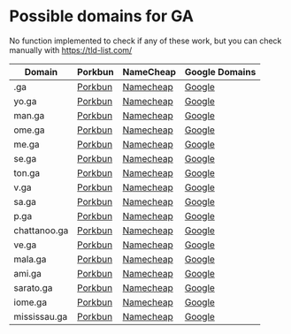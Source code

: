 # Possible domains for GA

No function implemented to check if any of these work, but you can check manually with https://tld-list.com/

| Domain | Porkbun | NameCheap | Google Domains |
|---|---|---|---|
| .ga | [Porkbun](https://porkbun.com/checkout/search?prb=e814663da1&tlds=&idnLanguage=&search=search&q=.ga) | [Namecheap](https://www.namecheap.com/domains/registration/results/?domain=.ga) | [Google](https://domains.google.com/registrar/search?searchTerm=.ga) |
| yo.ga | [Porkbun](https://porkbun.com/checkout/search?prb=e814663da1&tlds=&idnLanguage=&search=search&q=yo.ga) | [Namecheap](https://www.namecheap.com/domains/registration/results/?domain=yo.ga) | [Google](https://domains.google.com/registrar/search?searchTerm=yo.ga) |
| man.ga | [Porkbun](https://porkbun.com/checkout/search?prb=e814663da1&tlds=&idnLanguage=&search=search&q=man.ga) | [Namecheap](https://www.namecheap.com/domains/registration/results/?domain=man.ga) | [Google](https://domains.google.com/registrar/search?searchTerm=man.ga) |
| ome.ga | [Porkbun](https://porkbun.com/checkout/search?prb=e814663da1&tlds=&idnLanguage=&search=search&q=ome.ga) | [Namecheap](https://www.namecheap.com/domains/registration/results/?domain=ome.ga) | [Google](https://domains.google.com/registrar/search?searchTerm=ome.ga) |
| me.ga | [Porkbun](https://porkbun.com/checkout/search?prb=e814663da1&tlds=&idnLanguage=&search=search&q=me.ga) | [Namecheap](https://www.namecheap.com/domains/registration/results/?domain=me.ga) | [Google](https://domains.google.com/registrar/search?searchTerm=me.ga) |
| se.ga | [Porkbun](https://porkbun.com/checkout/search?prb=e814663da1&tlds=&idnLanguage=&search=search&q=se.ga) | [Namecheap](https://www.namecheap.com/domains/registration/results/?domain=se.ga) | [Google](https://domains.google.com/registrar/search?searchTerm=se.ga) |
| ton.ga | [Porkbun](https://porkbun.com/checkout/search?prb=e814663da1&tlds=&idnLanguage=&search=search&q=ton.ga) | [Namecheap](https://www.namecheap.com/domains/registration/results/?domain=ton.ga) | [Google](https://domains.google.com/registrar/search?searchTerm=ton.ga) |
| v.ga | [Porkbun](https://porkbun.com/checkout/search?prb=e814663da1&tlds=&idnLanguage=&search=search&q=v.ga) | [Namecheap](https://www.namecheap.com/domains/registration/results/?domain=v.ga) | [Google](https://domains.google.com/registrar/search?searchTerm=v.ga) |
| sa.ga | [Porkbun](https://porkbun.com/checkout/search?prb=e814663da1&tlds=&idnLanguage=&search=search&q=sa.ga) | [Namecheap](https://www.namecheap.com/domains/registration/results/?domain=sa.ga) | [Google](https://domains.google.com/registrar/search?searchTerm=sa.ga) |
| p.ga | [Porkbun](https://porkbun.com/checkout/search?prb=e814663da1&tlds=&idnLanguage=&search=search&q=p.ga) | [Namecheap](https://www.namecheap.com/domains/registration/results/?domain=p.ga) | [Google](https://domains.google.com/registrar/search?searchTerm=p.ga) |
| chattanoo.ga | [Porkbun](https://porkbun.com/checkout/search?prb=e814663da1&tlds=&idnLanguage=&search=search&q=chattanoo.ga) | [Namecheap](https://www.namecheap.com/domains/registration/results/?domain=chattanoo.ga) | [Google](https://domains.google.com/registrar/search?searchTerm=chattanoo.ga) |
| ve.ga | [Porkbun](https://porkbun.com/checkout/search?prb=e814663da1&tlds=&idnLanguage=&search=search&q=ve.ga) | [Namecheap](https://www.namecheap.com/domains/registration/results/?domain=ve.ga) | [Google](https://domains.google.com/registrar/search?searchTerm=ve.ga) |
| mala.ga | [Porkbun](https://porkbun.com/checkout/search?prb=e814663da1&tlds=&idnLanguage=&search=search&q=mala.ga) | [Namecheap](https://www.namecheap.com/domains/registration/results/?domain=mala.ga) | [Google](https://domains.google.com/registrar/search?searchTerm=mala.ga) |
| ami.ga | [Porkbun](https://porkbun.com/checkout/search?prb=e814663da1&tlds=&idnLanguage=&search=search&q=ami.ga) | [Namecheap](https://www.namecheap.com/domains/registration/results/?domain=ami.ga) | [Google](https://domains.google.com/registrar/search?searchTerm=ami.ga) |
| sarato.ga | [Porkbun](https://porkbun.com/checkout/search?prb=e814663da1&tlds=&idnLanguage=&search=search&q=sarato.ga) | [Namecheap](https://www.namecheap.com/domains/registration/results/?domain=sarato.ga) | [Google](https://domains.google.com/registrar/search?searchTerm=sarato.ga) |
| iome.ga | [Porkbun](https://porkbun.com/checkout/search?prb=e814663da1&tlds=&idnLanguage=&search=search&q=iome.ga) | [Namecheap](https://www.namecheap.com/domains/registration/results/?domain=iome.ga) | [Google](https://domains.google.com/registrar/search?searchTerm=iome.ga) |
| mississau.ga | [Porkbun](https://porkbun.com/checkout/search?prb=e814663da1&tlds=&idnLanguage=&search=search&q=mississau.ga) | [Namecheap](https://www.namecheap.com/domains/registration/results/?domain=mississau.ga) | [Google](https://domains.google.com/registrar/search?searchTerm=mississau.ga) |
